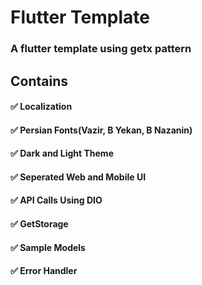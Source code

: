 # Flutter Template 

### A flutter template using getx pattern

## Contains
#### ✅ Localization
#### ✅ Persian Fonts(Vazir, B Yekan, B Nazanin)
#### ✅ Dark and Light Theme
#### ✅ Seperated Web and Mobile UI 
#### ✅ API Calls Using DIO
#### ✅ GetStorage
#### ✅ Sample Models
#### ✅ Error Handler
